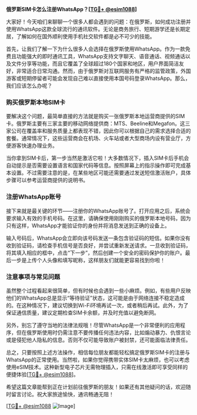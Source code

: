 **俄罗斯SIM卡怎么注册WhatsApp？[[TG💪+ @esim1088](https://t.me/s/esim1088)]**

大家好！今天咱们来聊聊一个很多人都会遇到的问题：在俄罗斯，如何成功注册并使用WhatsApp这款全球流行的通讯软件。无论是商务旅行、短期游学还是长期定居，了解如何在国外顺利使用手机社交软件都是必不可少的技能。

首先，让我们了解一下为什么很多人会选择在俄罗斯使用WhatsApp。作为一款免费且功能强大的即时通讯工具，WhatsApp支持文字聊天、语音通话、视频通话以及文件分享等功能，而且它覆盖了全球超过180个国家和地区，用户界面简洁友好，非常适合日常沟通。然而，由于俄罗斯对互联网服务有严格的监管政策，外国游客或短期停留者可能会发现自己难以直接使用本国号码登录WhatsApp。那么，我们应该怎么办呢？

### 购买俄罗斯本地SIM卡

要解决这个问题，最简单直接的方法就是购买一张俄罗斯本地运营商提供的SIM卡。俄罗斯主要有三家主要的移动网络提供商：MTS、Beeline和Megafon。这三家公司在覆盖率和服务质量上都表现不错，因此你可以根据自己的需求选择合适的套餐。通常情况下，这些运营商会在机场、火车站或者大型商场内设有营业厅，方便游客快速办理业务。

当你拿到SIM卡后，第一步当然是激活它啦！大多数情况下，插入SIM卡后手机会自动提示是否需要设置语言和国家代码等信息。按照屏幕上的指示操作即可完成基本设置。不过需要注意的是，在某些地区可能还需要通过发送短信激活账户，具体步骤可以参考运营商提供的说明书。

### 注册WhatsApp账号

接下来就是最关键的环节——注册你的WhatsApp账号了。打开应用之后，系统会要求输入有效的手机号码。在这里，请确保使用刚刚购买的俄罗斯本地号码，因为只有这样，WhatsApp才能验证你的身份并将消息发送到正确的设备上。

输入号码后，WhatsApp会立即向该号码发送一条包含验证码的短信。如果你没有收到验证码，请检查手机信号是否良好，并尝试重新发送请求。一旦收到验证码，将其填入相应的框中，点击“下一步”，然后创建一个安全的密码保护你的账户。最后一步是上传个人头像和填写昵称，这样朋友们就能更容易找到你啦！

### 注意事项与常见问题

虽然整个过程看起来很简单，但有时候也会遇到一些小麻烦。例如，有些用户反映他们的WhatsApp总是显示“等待验证”状态，这可能是由于网络连接不稳定造成的。在这种情况下，建议切换到Wi-Fi环境再试一次，或者稍后再试。此外，为了保证通信质量，建议定期检查SIM卡余额，并及时充值以避免断网。

另外，别忘了遵守当地的法律法规哦！尽管WhatsApp是一个非常便利的应用程序，但在俄罗斯使用时仍需注意不要传播任何违法内容，比如煽动暴力、仇恨言论或是侵犯他人隐私的信息。否则不仅可能导致账户被封禁，还可能面临法律责任。

总之，只要按照上述方法操作，相信每位朋友都能轻松搞定俄罗斯SIM卡的注册与WhatsApp的正常使用。当然啦，如果你觉得携带实体SIM卡太麻烦，也可以考虑使用eSIM技术。这种新型电子芯片无需物理插入，只需在线激活即可享受同样的便捷体验[[TG💪+ @esim1088](https://t.me/s/esim1088)]。

希望这篇文章能帮到正在计划前往俄罗斯的朋友！如果还有其他疑问的话，欢迎随时留言讨论。祝大家旅途愉快，通讯畅通无阻！

[[TG💪+ @esim1088](https://t.me/s/esim1088) ![Image](https://i.postimg.cc/4NQfJmqS/Snipaste-2025-05-13-00-14-12.png)]
